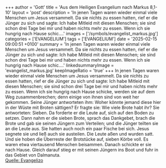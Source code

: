+++
author = 'Gott'
title = 'Aus dem Heiligen Evangelium nach Markus 8,1-10'
layout = 'post'
description = 'In jenen Tagen waren wieder einmal viele Menschen um Jesus versammelt. Da sie nichts zu essen hatten, rief er die Jünger zu sich und sagte: Ich habe Mitleid mit diesen Menschen; sie sind schon drei Tage bei mir und haben nichts mehr zu essen. Wenn ich sie hungrig nach Hause schic....'
images = ['/symbols/evangelist_markus.jpg']
categories = ['EVANGELIUM']
tags = ['EVANGELIUM']
date = '2025-02-15 09:00:51 +0100'
summary = 'In jenen Tagen waren wieder einmal viele Menschen um Jesus versammelt. Da sie nichts zu essen hatten, rief er die Jünger zu sich und sagte: Ich habe Mitleid mit diesen Menschen; sie sind schon drei Tage bei mir und haben nichts mehr zu essen. Wenn ich sie hungrig nach Hause schic....'
linkedsummaryImage = 'evangelist_markus.jpg'
keepImageRatio = 'true'
+++
In jenen Tagen waren wieder einmal viele Menschen um Jesus versammelt. Da sie nichts zu essen hatten, rief er die Jünger zu sich und sagte:
Ich habe Mitleid mit diesen Menschen; sie sind schon drei Tage bei mir und haben nichts mehr zu essen.
Wenn ich sie hungrig nach Hause schicke, werden sie auf dem Weg zusammenbrechen; denn einige von ihnen sind von weit her gekommen.<!--more-->
Seine Jünger antworteten ihm: Woher könnte jemand diese hier in der Wüste mit Broten sättigen?
Er fragte sie: Wie viele Brote habt ihr? Sie antworteten: Sieben.
Da forderte er die Leute auf, sich auf den Boden zu setzen. Dann nahm er die sieben Brote, sprach das Dankgebet, brach die Brote und gab sie seinen Jüngern zum Verteilen; und die Jünger teilten sie an die Leute aus.
Sie hatten auch noch ein paar Fische bei sich. Jesus segnete sie und ließ auch sie austeilen.
Die Leute aßen und wurden satt. Und sie hoben die Überreste der Brotstücke auf, sieben Körbe voll.
Es waren etwa viertausend Menschen beisammen. Danach schickte er sie nach Hause.
Gleich darauf stieg er mit seinen Jüngern ins Boot und fuhr in das Gebiet von Dalmanuta.<br> [Quelle: Evangelizo](https://evangeliumtagfuertag.org/DE/gospel)